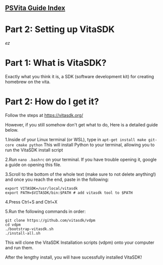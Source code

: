 ## [PSVita Guide Index](https://docs.pipewarp.co.uk/vita-docs)

# Part 2: Setting up VitaSDK
###### ez



# Part 1: What is VitaSDK?
Exactly what you think it is, a SDK (software development kit) for creating homebrew on the vita. 



# Part 2: How do I get it?

Follow the steps at https://vitasdk.org/

However, if you still somehow don't get what to do, Here is a detailed guide below.

1.Inside of your Linux terminal (or WSL), type in ```apt-get install make git-core cmake python```
  This will install Python to your terminal, allowing you to run the VitaSDK install script
  

2.Run ```nano .bashrc``` on your terminal. If you have trouble opening it, google a guide on opening this file.

3.Scroll to the bottom of the whole text (make sure to not delete anything!) and once you reach the end, paste in the following:
```
export VITASDK=/usr/local/vitasdk
export PATH=$VITASDK/bin:$PATH # add vitasdk tool to $PATH
```

4.Press Ctrl+S and Ctrl+X

5.Run the following commands in order:
```
git clone https://github.com/vitasdk/vdpm
cd vdpm
./bootstrap-vitasdk.sh
./install-all.sh
```
This will clone the VitaSDK Installation scripts (vdpm) onto your computer and run them.

After the lengthy install, you will have sucessfully installed VitaSDK!
